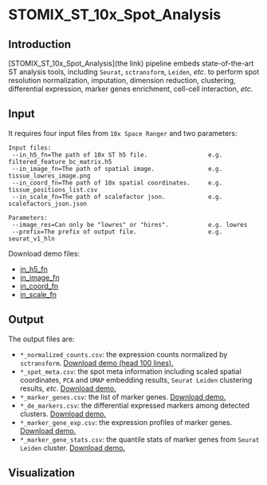 # STOMIX_ST_10x_Spot_Analysis
## Introduction


[STOMIX_ST_10x_Spot_Analysis](the link) pipeline embeds state-of-the-art ST analysis tools, including `Seurat`, `sctransform`, `Leiden`, *etc*. to perform spot resolution normalization, imputation, dimension reduction, clustering, differential expression, marker genes enrichment, cell-cell interaction, *etc*.  


## Input

It requires four input files from `10x Space Ranger` and two parameters:

```
Input files:
 --in_h5_fn=The path of 10x ST h5 file.                 e.g. filtered_feature_bc_matrix.h5
 --in_image_fn=The path of spatial image.               e.g. tissue_lowres_image.png
 --in_coord_fn=The path of 10x spatial coordinates.     e.g. tissue_positions_list.csv
 --in_scale_fn=The path of scalefactor json.            e.g. scalefactors_json.json

Parameters:
 --image_res=Can only be "lowres" or "hires".           e.g. lowres
 --prefix=The prefix of output file.                    e.g. seurat_v1_hln

```

Download demo files:
- [in_h5_fn](https://raw.githubusercontent.com/deepomicslab/STOMIX/main/demo_data/10xDemoMK_mouse-kidney-section-coronal-1-standard-1-1-0_section1_slice1_filtered_feature_bc_matrix.h5)
- [in_image_fn](https://raw.githubusercontent.com/deepomicslab/STOMIX/main/demo_data/10xDemoMK_mouse-kidney-section-coronal-1-standard-1-1-0_section1_slice1_tissue_lowres_image.png)
- [in_coord_fn](https://raw.githubusercontent.com/deepomicslab/STOMIX/main/demo_data/10xDemoMK_mouse-kidney-section-coronal-1-standard-1-1-0_section1_slice1_tissue_positions_list.csv)
- [in_scale_fn](https://raw.githubusercontent.com/deepomicslab/STOMIX/main/demo_data/10xDemoMK_mouse-kidney-section-coronal-1-standard-1-1-0_section1_slice1_scalefactors_json.json)

## Output
The output files are:
- `*_normalized_counts.csv`: the expression counts normalized by `sctransform`. [Download demo (head 100 lines).](https://raw.githubusercontent.com/deepomicslab/STOMIX/main/demo_data/10xDemoMK_mouse-kidney-section-coronal-1-standard-1-1-0_section1_slice1_normalized_counts_head100.csv)
- `*_spot_meta.csv`: the spot meta information including scaled spatial coordinates, `PCA` and `UMAP` embedding results, `Seurat Leiden` clustering results, *etc*. [Download demo.](https://raw.githubusercontent.com/deepomicslab/STOMIX/main/demo_data/10xDemoMK_mouse-kidney-section-coronal-1-standard-1-1-0_section1_slice1_spot_meta.csv)
- `*_marker_genes.csv`: the list of marker genes. [Download demo.](https://raw.githubusercontent.com/deepomicslab/STOMIX/main/demo_data/10xDemoMK_mouse-kidney-section-coronal-1-standard-1-1-0_section1_slice1_marker_genes.csv)
- `*_de_markers.csv`: the differential expressed markers among detected clusters. [Download demo.](https://raw.githubusercontent.com/deepomicslab/STOMIX/main/demo_data/10xDemoMK_mouse-kidney-section-coronal-1-standard-1-1-0_section1_slice1_de_markers.csv)
- `*_marker_gene_exp.csv`: the expression profiles of marker genes. [Download demo.](https://raw.githubusercontent.com/deepomicslab/STOMIX/main/demo_data/10xDemoMK_mouse-kidney-section-coronal-1-standard-1-1-0_section1_slice1_marker_gene_exp.csv)
- `*_marker_gene_stats.csv`: the quantile stats of marker genes from `Seurat Leiden` cluster. [Download demo.](https://raw.githubusercontent.com/deepomicslab/STOMIX/main/demo_data/10xDemoMK_mouse-kidney-section-coronal-1-standard-1-1-0_section1_slice1_marker_gene_stats.csv)

  
## Visualization



